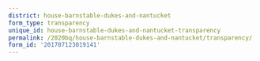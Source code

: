 ```yaml
---
district: house-barnstable-dukes-and-nantucket
form_type: transparency
unique_id: house-barnstable-dukes-and-nantucket-transparency
permalink: /2020bq/house-barnstable-dukes-and-nantucket/transparency/
form_id: '201707123019141'
---
```

